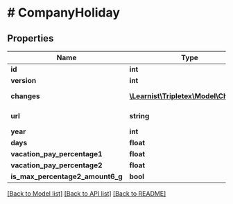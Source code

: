 # # CompanyHoliday

## Properties

Name | Type | Description | Notes
------------ | ------------- | ------------- | -------------
**id** | **int** |  | [optional]
**version** | **int** |  | [optional]
**changes** | [**\Learnist\Tripletex\Model\Change[]**](Change.md) |  | [optional] [readonly]
**url** | **string** |  | [optional] [readonly]
**year** | **int** |  | [optional]
**days** | **float** |  | [optional]
**vacation_pay_percentage1** | **float** |  | [optional]
**vacation_pay_percentage2** | **float** |  | [optional]
**is_max_percentage2_amount6_g** | **bool** |  | [optional]

[[Back to Model list]](../../README.md#models) [[Back to API list]](../../README.md#endpoints) [[Back to README]](../../README.md)
